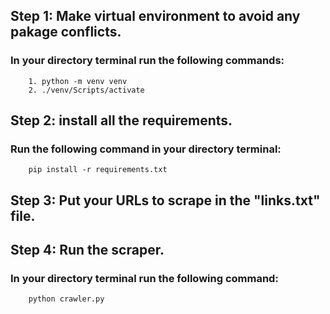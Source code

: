 ## Step 1: Make virtual environment to avoid any pakage conflicts.
### In your directory terminal run the following commands:
        1. python -m venv venv
        2. ./venv/Scripts/activate

## Step 2: install all the requirements.
### Run the following command in your directory terminal:
        pip install -r requirements.txt

## Step 3: Put your URLs to scrape in the "links.txt" file.

## Step 4: Run the scraper.
### In your directory terminal run the following command:
        python crawler.py
 

